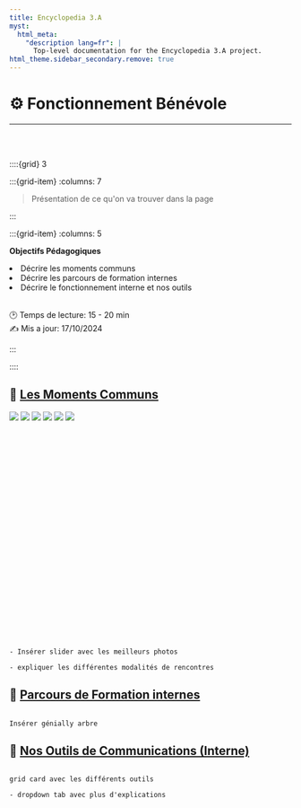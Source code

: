 ```yaml
---
title: Encyclopedia 3.A
myst:
  html_meta:
    "description lang=fr": |
      Top-level documentation for the Encyclopedia 3.A project.
html_theme.sidebar_secondary.remove: true
---
```


# ⚙ **Fonctionnement Bénévole**

***

<br>
<br>


::::{grid} 3

:::{grid-item}
:columns: 7

> Présentation de ce qu'on va trouver dans la page


:::


:::{grid-item}
:columns: 5

<div id="div-colour"> 
    
<strong>Objectifs Pédagogiques</strong>


<li>Décrire les moments communs</li>    
<li>Décrire les parcours de formation internes</li>    
<li>Décrire le fonctionnement interne et nos outils </li>

</div>    

<br>

🕑 Temps de lecture: 15 - 20 min <br> 
✍ Mis a jour: 17/10/2024  
    
:::
    
::::
      
    

<h2><strong> 💫 <u> Les Moments Communs</u></strong></h2>


<div id="slider-container">
<div id="slider">
<img class="selected" src="_static/Photos/Slider/Journee-equipe.jpg">
<img src="_static/Photos/Slider/Barbecue-benevole-2.jpg">
<img src="_static/Photos/Slider/Journee-benevoles-1.jpg">
<img src="_static/Photos/Slider/Journee-benevoles-3.jpg">
<img src="_static/Photos/Slider/Pleiniere-ville-non-sexiste.jpg">
<img src="_static/Photos/Slider/Journee-Asso-2023-03-19.jpeg">
</div>
</div>


<!-- partial -->
<script  src="_static/assets/scripts/slider-script.js"></script>

<br>
<br>
<br>
<br>
<br>
<br>
<br>
<br>
<br>
<br>
<br>
<br>
<br>
<br>
<br>
<br>
<br>
<br>
<br>
<br>
<br>
<br>




```{note}

- Insérer slider avec les meilleurs photos

- expliquer les différentes modalités de rencontres

```


<h2><strong> 💫 <u> Parcours de Formation internes</u></strong></h2>


```{note}

Insérer génially arbre

```

<h2><strong> 💫 <u> Nos Outils de Communications (Interne)</u></strong></h2>


```{note}

grid card avec les différents outils

- dropdown tab avec plus d'explications

```


